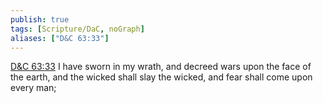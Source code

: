 ```yaml
---
publish: true
tags: [Scripture/DaC, noGraph]
aliases: ["D&C 63:33"]
---
```

[D&C 63:33](https://churchofjesuschrist.org/study/scriptures/dc-testament/dc/63?lang=eng&id=p33#p33) I have sworn in my wrath, and decreed wars upon the face of the earth, and the wicked shall slay the wicked, and fear shall come upon every man;
